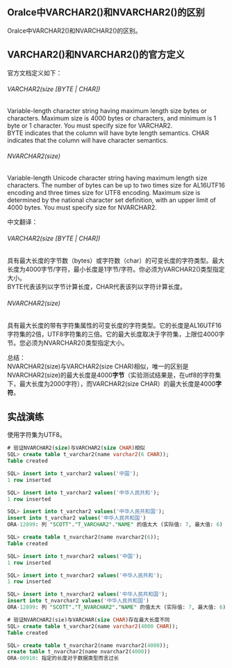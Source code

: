 ## Oralce中VARCHAR2()和NVARCHAR2()的区别

Oralce中VARCHAR2()和NVARCHAR2()的区别。  

VARCHAR2()和NVARCHAR2()的官方定义
--------------------------------
官方文档定义如下：  
###### VARCHAR2(size [BYTE | CHAR])  
Variable-length character string having maximum length size bytes or characters. Maximum size is 4000 bytes or characters, and minimum is 1 byte or 1 character. You must specify size for VARCHAR2.  
BYTE indicates that the column will have byte length semantics. CHAR indicates that the column will have character semantics.  
###### NVARCHAR2(size)  
Variable-length Unicode character string having maximum length size characters. The number of bytes can be up to two times size for AL16UTF16 encoding and three times size for UTF8 encoding. Maximum size is determined by the national character set definition, with an upper limit of 4000 bytes. You must specify size for NVARCHAR2.  

中文翻译：  
###### VARCHAR2(size [BYTE | CHAR])  
具有最大长度的字节数（bytes）或字符数（char）的可变长度的字符类型。最大长度为4000字节/字符，最小长度是1字节/字符。你必须为VARCHAR2()类型指定大小。  
BYTE代表该列以字节计算长度，CHAR代表该列以字符计算长度。  
###### NVARCHAR2(size)  
具有最大长度的带有字符集属性的可变长度的字符类型。它的长度是AL16UTF16字符集的2倍，UTF8字符集的三倍。它的最大长度取决于字符集，上限位4000字节。您必须为NVARCHAR2()类型指定大小。  

总结：  
NVARCHAR2(size)与VARCHAR2(size CHAR)相似，唯一的区别是NVARCHAR2(size)的最大长度是4000**字节**（实验测试结果是，在utf8的字符集下，最大长度为2000字符），而VARCHAR2(size CHAR）的最大长度是4000**字符**。  


实战演练
-------
使用字符集为UTF8。  
```sql
# 验证NVARCHAR2(size)与VARCHAR2(size CHAR)相似
SQL> create table t_varchar2(name varchar2(6 CHAR));
Table created

SQL> insert into t_varchar2 values('中国');
1 row inserted

SQL> insert into t_varchar2 values('中华人民共和');
1 row inserted

SQL> insert into t_varchar2 values('中华人民共和国');
insert into t_varchar2 values('中华人民共和国')
ORA-12899: 列 "SCOTT"."T_VARCHAR2"."NAME" 的值太大 (实际值: 7, 最大值: 6)

SQL> create table t_nvarchar2(name nvarchar2(6));
Table created

SQL> insert into t_nvarchar2 values('中国');
1 row inserted

SQL> insert into t_nvarchar2 values('中华人民共和');
1 row inserted

SQL> insert into t_nvarchar2 values('中华人民共和国');
insert into t_nvarchar2 values('中华人民共和国')
ORA-12899: 列 "SCOTT"."T_NVARCHAR2"."NAME" 的值太大 (实际值: 7, 最大值: 6)

# 验证NVARCHAR2(sie)与VARCHAR(size CHAR)存在最大长度不同
SQL> create table t_varchar2(name varchar2(4000 CHAR));
Table created

SQL> create table t_nvarchar2(name nvarchar2(4000));
create table t_nvarchar2(name nvarchar2(4000))
ORA-00910: 指定的长度对于数据类型而言过长
```
